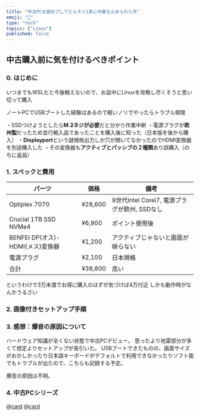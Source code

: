 ```yaml
---
title: "中古PCを舐めプしてたらネジ1本に作業を止められた件"
emoji: "🔩"
type: "tech"
topics: ["Linux"]
published: false
---
```


## 中古購入前に気を付けるべきポイント

### 0. はじめに

いつまでもWSLだと今後戦えないので、お盆中にLinuxを攻略し尽くそうと思い切って購入

ノートPCでUSBブートした経験はあるので軽いノリでやったらトラブル頻発

・SSDつけようとしたら**M.2ネジが必要**だと分かり作業中断
・電源プラグが**欧州製**だったため並行輸入品であったことを購入後に知った（日本版を後から購入）
・**Displayport**という謎規格出力しか穴が開いてなかったのでHDMI変換器を別途購入した
・その変換器も**アクティブとパッシブの２種類**あり誤購入（のちに返品）

### 1. スペックと費用

|パーツ|価格|備考|
|---|---|---|
|Optiplex 7070|¥28,600|9世代Intel Corei7, 電源プラグが欧州, SSDなし|
|Crucial 1TB SSD NVMe4|¥6,900|ポイント使用後|
|BENFEI DP(オス)-HDMI(メス)変換器|¥1,200|アクティブじゃないと画面が映らない|
|電源プラグ|¥2,100|日本規格|
|合計|¥38,800|高い|

というわけで3万未満でお得に購入のはずが気づけば4万付近
しかも動作時がなんかうるさい

### 2. 画像付きセットアップ手順

### 3. 感想：爆音の原因について
ハードウェア知識が全くない状態で中古PCデビュー。
思ったより地雷部分が多くて想定よりセットアップが長引いた。
USBブートできたものの、画面サイズがおかしかったり日本語キーボードがデフォルトで利用できなかったりソフト面でもトラブルが出たので、こちらも記録する予定。

爆音の原因は不明。

### 4. 中古PCシリーズ
@[card](https://zenn.dev/nickelth/articles/optiplexsetup02mint)
@[card](https://zenn.dev/nickelth/articles/optiplexsetup03rmhdd)